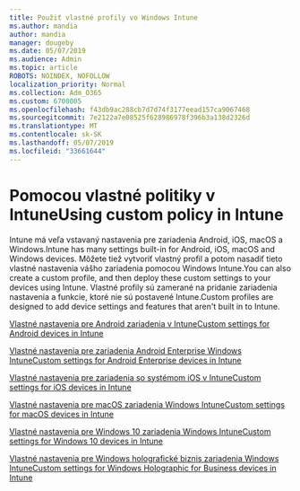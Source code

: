 ```yaml
---
title: Použiť vlastné profily vo Windows Intune
ms.author: mandia
author: mandia
manager: dougeby
ms.date: 05/07/2019
ms.audience: Admin
ms.topic: article
ROBOTS: NOINDEX, NOFOLLOW
localization_priority: Normal
ms.collection: Adm_O365
ms.custom: 6700005
ms.openlocfilehash: f43db9ac288cb7d7d74f3177eead157ca9067468
ms.sourcegitcommit: 7e2122a7e08525f628986978f396b3a138d2326d
ms.translationtype: MT
ms.contentlocale: sk-SK
ms.lasthandoff: 05/07/2019
ms.locfileid: "33661644"
---
```

# <a name="using-custom-policy-in-intune"></a><span data-ttu-id="61a6c-102">Pomocou vlastné politiky v Intune</span><span class="sxs-lookup"><span data-stu-id="61a6c-102">Using custom policy in Intune</span></span>

<span data-ttu-id="61a6c-103">Intune má veľa vstavaný nastavenia pre zariadenia Android, iOS, macOS a Windows.</span><span class="sxs-lookup"><span data-stu-id="61a6c-103">Intune has many settings built-in for Android, iOS, macOS and Windows devices.</span></span> <span data-ttu-id="61a6c-104">Môžete tiež vytvoriť vlastný profil a potom nasadiť tieto vlastné nastavenia vášho zariadenia pomocou Windows Intune.</span><span class="sxs-lookup"><span data-stu-id="61a6c-104">You can also create a custom profile, and then deploy these custom settings to your devices using Intune.</span></span> <span data-ttu-id="61a6c-105">Vlastné profily sú zamerané na pridanie zariadenia nastavenia a funkcie, ktoré nie sú postavené Intune.</span><span class="sxs-lookup"><span data-stu-id="61a6c-105">Custom profiles are designed to add device settings and features that aren't built in to Intune.</span></span>

[<span data-ttu-id="61a6c-106">Vlastné nastavenia pre Android zariadenia v Intune</span><span class="sxs-lookup"><span data-stu-id="61a6c-106">Custom settings for Android devices in Intune</span></span>](https://docs.microsoft.com/intune/custom-settings-android)

[<span data-ttu-id="61a6c-107">Vlastné nastavenia pre zariadenia Android Enterprise Windows Intune</span><span class="sxs-lookup"><span data-stu-id="61a6c-107">Custom settings for Android Enterprise devices in Intune</span></span>](https://docs.microsoft.com/intune/custom-settings-android-for-work)

[<span data-ttu-id="61a6c-108">Vlastné nastavenia pre zariadenia so systémom iOS v Intune</span><span class="sxs-lookup"><span data-stu-id="61a6c-108">Custom settings for iOS devices in Intune</span></span>](https://docs.microsoft.com/intune/custom-settings-ios)

[<span data-ttu-id="61a6c-109">Vlastné nastavenia pre macOS zariadenia Windows Intune</span><span class="sxs-lookup"><span data-stu-id="61a6c-109">Custom settings for macOS devices in Intune</span></span>](https://docs.microsoft.com/intune/custom-settings-macos)

[<span data-ttu-id="61a6c-110">Vlastné nastavenia pre Windows 10 zariadenia Windows Intune</span><span class="sxs-lookup"><span data-stu-id="61a6c-110">Custom settings for Windows 10 devices in Intune</span></span>](https://docs.microsoft.com/intune/custom-settings-windows-10)

[<span data-ttu-id="61a6c-111">Vlastné nastavenia pre Windows holografické biznis zariadenia Windows Intune</span><span class="sxs-lookup"><span data-stu-id="61a6c-111">Custom settings for Windows Holographic for Business devices in Intune</span></span>](https://docs.microsoft.com/intune/custom-settings-windows-holographic)